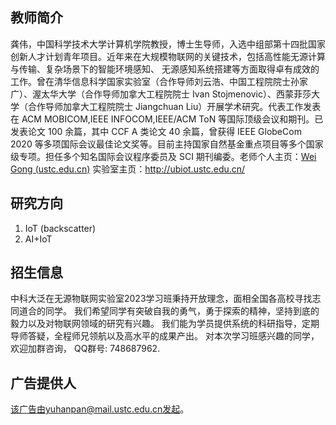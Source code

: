 ## 教师简介

龚伟，中国科学技术大学计算机学院教授，博士生导师，入选中组部第十四批国家创新人才计划青年项目。近年来在大规模物联网的关键技术，包括高性能无源计算与传输、复杂场景下的智能环境感知、 无源感知系统搭建等方面取得卓有成效的工作。曾在清华信息科学国家实验室（合作导师刘云浩、中国工程院院士孙家广）、渥太华大学（合作导师加拿大工程院院士 Ivan Stojmenovic）、西蒙菲莎大学（合作导师加拿大工程院院士 Jiangchuan Liu）开展学术研究。代表工作发表在 ACM MOBICOM,IEEE INFOCOM,IEEE/ACM ToN 等国际顶级会议和期刊。已发表论文 100 余篇，其中 CCF A 类论文 40 余篇，曾获得 IEEE GlobeCom 2020 等多项国际会议最佳论文奖等。目前主持国家自然基金重点项目等多个国家级专项。担任多个知名国际会议程序委员及 SCI 期刊编委。老师个人主页：[Wei Gong (ustc.edu.cn)](http://staff.ustc.edu.cn/~weigong/)  实验室主页：http://ubiot.ustc.edu.cn/

## 研究方向

1. IoT (backscatter)
2. AI+IoT

## 招生信息

中科大泛在无源物联网实验室2023学习班秉持开放理念，面相全国各高校寻找志同道合的同学。
我们希望同学有突破自我的勇气，勇于探索的精神，坚持到底的毅力以及对物联网领域的研究有兴趣。
我们能为学员提供系统的科研指导，定期导师答疑，全程师兄领航以及高水平的成果产出。
对本次学习班感兴趣的同学，欢迎加群咨询， QQ群号: 748687962.

## 广告提供人

该广告由yuhanpan@mail.ustc.edu.cn发起。
